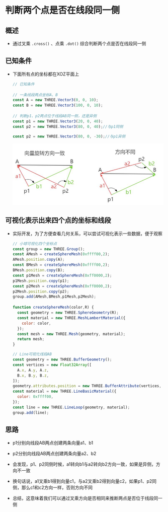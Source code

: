 # 判断两个点是否在线段同一侧

## 概述

+ 通过叉乘 `.cross()` 、点乘 `.dot()` 综合判断两个点是否在线段同一侧

## 已知条件

+ 下面所有点的坐标都在XOZ平面上

  ```js
  // 已知条件

  // 一条线段两点坐标A、B
  const A = new THREE.Vector3(0, 0, 10);
  const B = new THREE.Vector3(100, 0, 10);

  // 判断p1、p2两点位于线段AB同一侧，还是异侧
  const p1 = new THREE.Vector3(20, 0, 40);
  const p2 = new THREE.Vector3(80, 0, 40);//与p1同侧
  ```

  ```js
  const p2 = new THREE.Vector3(80, 0, -30);//与p1异侧
  ```

  ![判断两点是否同侧](images/判断两点是否同侧.jpg)

## 可视化表示出来四个点的坐标和线段

+ 实际开发，为了方便查看几何关系，可以尝试可视化表示一些数据，便于观察

  ```js
  // 小球可视化四个坐标点
  const group = new THREE.Group();
  const AMesh = createSphereMesh(0xffff00,2);
  AMesh.position.copy(A);
  const BMesh = createSphereMesh(0xffff00,2);
  BMesh.position.copy(B);
  const p1Mesh = createSphereMesh(0xff0000,2);
  p1Mesh.position.copy(p1);
  const p2Mesh = createSphereMesh(0xff0000,2);
  p2Mesh.position.copy(p2);
  group.add(AMesh,BMesh,p1Mesh,p2Mesh);

  function createSphereMesh(color,R) {
    const geometry = new THREE.SphereGeometry(R);
    const material = new THREE.MeshLambertMaterial({
      color: color,
    });
    const mesh = new THREE.Mesh(geometry, material);
    return mesh;
  }
  ```

  ```js
  // Line可视化线段AB
  const geometry = new THREE.BufferGeometry();
  const vertices = new Float32Array([
    A.x, A.y, A.z,
    B.x, B.y, B.z,
  ]);
  geometry.attributes.position = new THREE.BufferAttribute(vertices, 3);
  const material = new THREE.LineBasicMaterial({
    color: 0xffff00,
  });
  const line = new THREE.LineLoop(geometry, material);
  group.add(line);
  ```

## 思路

+ p1分别向线段AB两点创建两条向量a1、b1

+ p2分别向线段AB两点创建两条向量a2、b2

+ 会发现，p1、p2同侧时候，a1转向b1与a2转向b2方向一致，如果是异侧，方向不一致

+ 换句话说，a1叉乘b1得到向量c1，与a2叉乘b2得到向量c2，如果p1、p2同侧，那么c1和c2方向一样，否则方向不同

+ 总结，这意味着我们可以通过叉乘方向是否相同来推断两点是否位于线段同一侧
